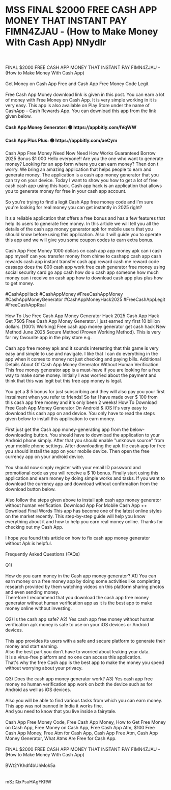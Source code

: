 # MSS FINAL $2000 FREE CASH APP MONEY THAT INSTANT PAY FIMN4ZJAU - (How to Make Money With Cash App) NNydlr
<br>
<br>FINAL $2000 FREE CASH APP MONEY THAT INSTANT PAY FIMN4ZJAU - (How to Make Money With Cash App)
<br>
<br>Get Money on Cash App Free and Cash App Free Money Code Legit
<br>
<br>Free Cash App Money download link is given in this post. You can earn a lot of money with Free Money on Cash App. It is very simple working in it is very easy. This app is also available on Play Store under the name of CashApp – Cash Rewards App. You can download this app from the link given below.
<br>
<br><strong>Cash App Money Generator: 🟢 https://appbitly.com/IVqWW
</strong>
<br>
<br><strong>Cash App Plus Plus: 🟢 https://appbitly.com/aeCym
</strong>
<br>
<br>Cash App Free Money Need Now Need How Works Guaranteed Borrow 2025 Bonus $1 000 Hello everyone!! Are you the one who want to generate money? Looking for an app form where you can earn money? Then don t worry. We bring an amazing application that helps people to earn and generate money. The application is a cash app money generator that you can try on your device. Today I want to show you how to get a lot of free cash cash app using this hack. Cash app hack is an application that allows you to generate money for free in your cash app account.
<br>
<br>So you're trying to find a legit Cash App free money code and I'm sure you're looking for real money you can get instantly in 2025 right?
<br>
<br>It s a reliable application that offers a free bonus and has a few features that help its users to generate free money. In this article we will tell you all the details of the cash app money generator apk for mobile users that you should know before using this application. Also it will guide you to operate this app and we will give you some coupon codes to earn extra bonus.
<br>
<br>Cash App Free Money 1000 dollars on cash app app money apk can i cash app myself can you transfer money from chime to cashapp cash app cash rewards cash app instant transfer cash app reward cash me reward code cassapp does the 800 cash app work free cash generator free money using social security card go app cash how do u cash app someone how much money can i receive on cash app how to download cash app plus plus how to get money.
<br>
<br>#CashAppHack #CashAppMoney #FreeCashAppMoney #CashAppMoneyGenerator #CashAppMoneyHack2025 #FreeCashAppLegit #FreeCashAppReal
<br>
<br>How To Use Free Cash App Money Generator Hack 2025 Cash App Hack Get 750$ Free Cash App Money Generator. I just earned my first 10 billion dollars. [100% Working] Free cash app money generator get cash hack New Method June 2025 Secure Method (Proven Working Method). This is very far my favourite app in the play store e.g.
<br>
<br>Cash app free money apk and it sounds interesting that this game is very easy and simple to use and navigate. I like that I can do everything in the app when it comes to money not just checking and paying bills. Additional Details About Of Cash App Money Generator Without Human Verification This free money generator app is a must-have if you are looking for a free way to make some money. Initially I was worried about the payment and think that this was legit but this free app money is legal.
<br>
<br>You get a $ 5 bonus for just subscribing and they will also pay you your first instalment when you refer to friends! So far I have made over $ 100 from this cash app free money and it's only been 2 weeks! How To Download Free Cash App Money Generator On Android & iOS It's very easy to download this cash app on and device. You only have to read the steps given below to install this application to earn money.
<br>
<br>First just get the Cash app money-generating app from the below-downloading button. You should have to download the application to your Android phone simply. After that you should enable "unknown source" from your mobile phone settings. After downloading the apk file cash app for free you should install the app on your mobile device. Then open the free currency app on your android device.
<br>
<br>You should now simply register with your email ID password and promotional code as you will receive a $ 10 bonus. Finally start using this application and earn money by doing simple works and tasks. If you want to download the currency app and download without confirmation from the download button below.
<br>
<br>Also follow the steps given above to install apk cash app money generator without human verification. Download App For Mobile Cash App ++ Download Final Words This app has become one of the latest online styles on the market recently. This step-by-step guide will help you know everything about it and how to help you earn real money online. Thanks for checking out my Cash App.
<br>
<br>I hope you found this article on how to fix cash app money generator without Apk is helpful.
<br>
<br>Frequently Asked Questions (FAQs)
<br>
<br>Q1)
<br>
<br>How do you earn money in the Cash app money generator? A1) You can earn money on a free money app by doing some activities like completing research provided by them watching videos on this platform sharing photos and even sending money.
<br>Therefore I recommend that you download the cash app free money generator without human verification app as it is the best app to make money online without investing.
<br>
<br>Q2) Is the cash app safe? A2) Yes cash app free money without human verification apk money is safe to use on your iOS devices or Android devices.
<br>
<br>This app provides its users with a safe and secure platform to generate their money and start earning.
<br>Also the best part you don't have to worried about leaking your data.
<br>It is a virus-free platform and no one can access this application.
<br>That's why the free Cash app is the best app to make the money you spend without worrying about your privacy.
<br>
<br>Q3) Does the cash app money generator work? A3) Yes cash app free money no human verification app work on both the device such as for Android as well as iOS devices.
<br>
<br>Also you will be able to find various tasks from which you can earn money.
<br>This app was not banned in India it works fine.
<br>And you need to know that you live inside a fairytale.
<br>
<br>Cash App Free Money Code, Free Cash App Money, How to Get Free Money on Cash App, Free Money on Cash App, Free Cash App Atm, $100 Free Cash App Money, Free Atm for Cash App, Cash App Free Atm, Cash App Money Generator, What Atms Are Free for Cash App.
<br>
<br>FINAL $2000 FREE CASH APP MONEY THAT INSTANT PAY FIMN4ZJAU - (How to Make Money With Cash App)
<br>
<br>BWt2YKhdf4bUhMok5a
<br>
<br>
<br>mSzlQxPsuHAgFKRW

